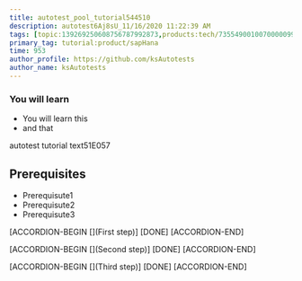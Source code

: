 ```yaml
---
title: autotest_pool_tutorial544510
description: autotest6Aj8sU_11/16/2020 11:22:39 AM
tags: [topic:139269250608756787992873,products:tech/73554900100700000996,tutorial:experience/advanced]
primary_tag: tutorial:product/sapHana
time: 953
author_profile: https://github.com/ksAutotests
author_name: ksAutotests
---
```

### You will learn
- You will learn this
- and that

autotest tutorial text51E057

## Prerequisites
- Prerequisute1
- Prerequisute2
- Prerequisute3

[ACCORDION-BEGIN [](First step)]
[DONE]
[ACCORDION-END]

[ACCORDION-BEGIN [](Second step)]
[DONE]
[ACCORDION-END]

[ACCORDION-BEGIN [](Third step)]
[DONE]
[ACCORDION-END]

